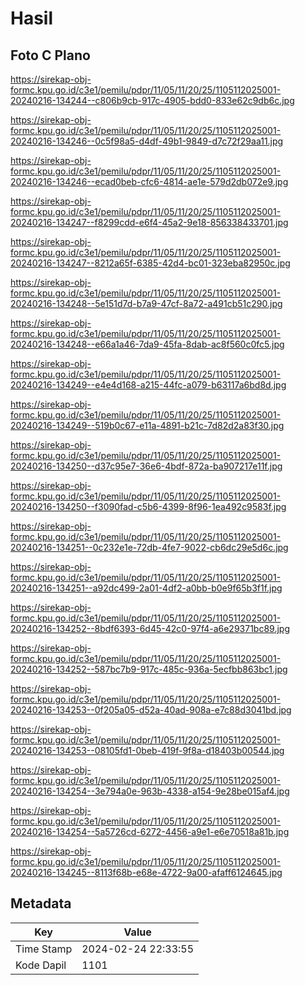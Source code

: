 # Hasil

## Foto C Plano

https://sirekap-obj-formc.kpu.go.id/c3e1/pemilu/pdpr/11/05/11/20/25/1105112025001-20240216-134244--c806b9cb-917c-4905-bdd0-833e62c9db6c.jpg

https://sirekap-obj-formc.kpu.go.id/c3e1/pemilu/pdpr/11/05/11/20/25/1105112025001-20240216-134246--0c5f98a5-d4df-49b1-9849-d7c72f29aa11.jpg

https://sirekap-obj-formc.kpu.go.id/c3e1/pemilu/pdpr/11/05/11/20/25/1105112025001-20240216-134246--ecad0beb-cfc6-4814-ae1e-579d2db072e9.jpg

https://sirekap-obj-formc.kpu.go.id/c3e1/pemilu/pdpr/11/05/11/20/25/1105112025001-20240216-134247--f8299cdd-e6f4-45a2-9e18-856338433701.jpg

https://sirekap-obj-formc.kpu.go.id/c3e1/pemilu/pdpr/11/05/11/20/25/1105112025001-20240216-134247--8212a65f-6385-42d4-bc01-323eba82950c.jpg

https://sirekap-obj-formc.kpu.go.id/c3e1/pemilu/pdpr/11/05/11/20/25/1105112025001-20240216-134248--5e151d7d-b7a9-47cf-8a72-a491cb51c290.jpg

https://sirekap-obj-formc.kpu.go.id/c3e1/pemilu/pdpr/11/05/11/20/25/1105112025001-20240216-134248--e66a1a46-7da9-45fa-8dab-ac8f560c0fc5.jpg

https://sirekap-obj-formc.kpu.go.id/c3e1/pemilu/pdpr/11/05/11/20/25/1105112025001-20240216-134249--e4e4d168-a215-44fc-a079-b63117a6bd8d.jpg

https://sirekap-obj-formc.kpu.go.id/c3e1/pemilu/pdpr/11/05/11/20/25/1105112025001-20240216-134249--519b0c67-e11a-4891-b21c-7d82d2a83f30.jpg

https://sirekap-obj-formc.kpu.go.id/c3e1/pemilu/pdpr/11/05/11/20/25/1105112025001-20240216-134250--d37c95e7-36e6-4bdf-872a-ba907217e11f.jpg

https://sirekap-obj-formc.kpu.go.id/c3e1/pemilu/pdpr/11/05/11/20/25/1105112025001-20240216-134250--f3090fad-c5b6-4399-8f96-1ea492c9583f.jpg

https://sirekap-obj-formc.kpu.go.id/c3e1/pemilu/pdpr/11/05/11/20/25/1105112025001-20240216-134251--0c232e1e-72db-4fe7-9022-cb6dc29e5d6c.jpg

https://sirekap-obj-formc.kpu.go.id/c3e1/pemilu/pdpr/11/05/11/20/25/1105112025001-20240216-134251--a92dc499-2a01-4df2-a0bb-b0e9f65b3f1f.jpg

https://sirekap-obj-formc.kpu.go.id/c3e1/pemilu/pdpr/11/05/11/20/25/1105112025001-20240216-134252--8bdf6393-6d45-42c0-97f4-a6e29371bc89.jpg

https://sirekap-obj-formc.kpu.go.id/c3e1/pemilu/pdpr/11/05/11/20/25/1105112025001-20240216-134252--587bc7b9-917c-485c-936a-5ecfbb863bc1.jpg

https://sirekap-obj-formc.kpu.go.id/c3e1/pemilu/pdpr/11/05/11/20/25/1105112025001-20240216-134253--0f205a05-d52a-40ad-908a-e7c88d3041bd.jpg

https://sirekap-obj-formc.kpu.go.id/c3e1/pemilu/pdpr/11/05/11/20/25/1105112025001-20240216-134253--08105fd1-0beb-419f-9f8a-d18403b00544.jpg

https://sirekap-obj-formc.kpu.go.id/c3e1/pemilu/pdpr/11/05/11/20/25/1105112025001-20240216-134254--3e794a0e-963b-4338-a154-9e28be015af4.jpg

https://sirekap-obj-formc.kpu.go.id/c3e1/pemilu/pdpr/11/05/11/20/25/1105112025001-20240216-134254--5a5726cd-6272-4456-a9e1-e6e70518a81b.jpg

https://sirekap-obj-formc.kpu.go.id/c3e1/pemilu/pdpr/11/05/11/20/25/1105112025001-20240216-134245--8113f68b-e68e-4722-9a00-afaff6124645.jpg


## Metadata

| Key        | Value               |
| ---------- | ------------------- |
| Time Stamp | 2024-02-24 22:33:55 |
| Kode Dapil | 1101                |




